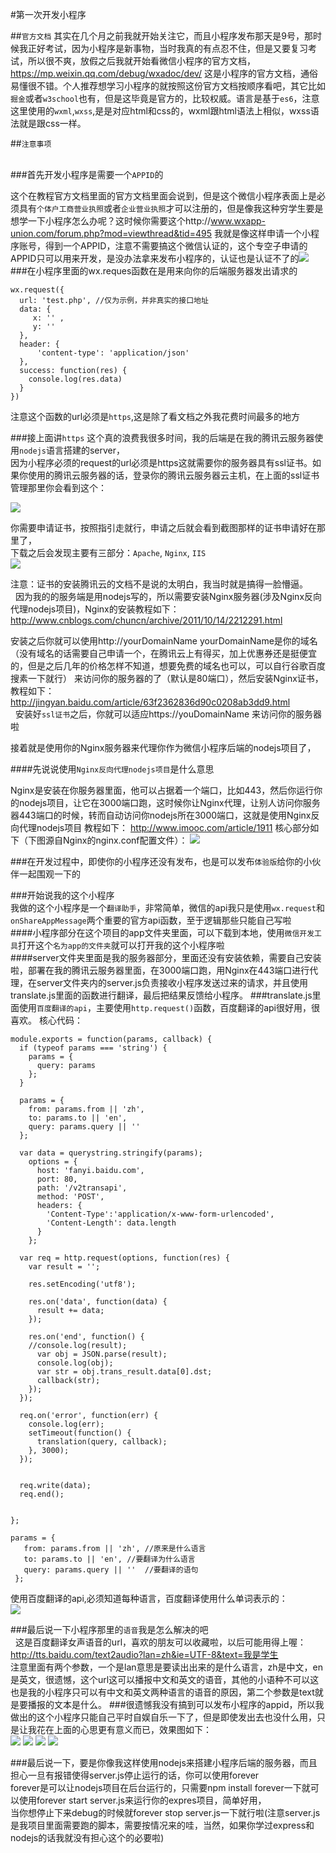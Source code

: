 #第一次开发小程序<br>   


##`官方文档`
其实在几个月之前我就开始关注它，而且小程序发布那天是9号，那时候我正好考试，因为小程序是新事物，当时我真的有点忍不住，但是又要复习考试，所以很不爽，放假之后我就开始看微信小程序的官方文档，https://mp.weixin.qq.com/debug/wxadoc/dev/ 这是小程序的官方文档，通俗易懂很不错。个人推荐想学习小程序的就按照这份官方文档按顺序看吧，其它比如`掘金`或者`w3school`也有，但是这毕竟是官方的，比较权威。语言是基于`es6`，注意这里使用的`wxml`,`wxss`,是是对应html和css的，wxml跟html语法上相似，wxss语法就是跟css一样。  

##`注意事项`<br>     

###首先开发小程序是需要一个`APPID`的     


这个在教程官方文档里面的官方文档里面会说到，但是这个微信小程序表面上是必须具有`个体户工商营业执照`或者`企业营业执照`才可以注册的，但是像我这种穷学生要是想学一下小程序怎么办呢？这时候你需要这个http://www.wxapp-union.com/forum.php?mod=viewthread&tid=495 我就是像这样申请一个小程序账号，得到一个APPID，注意不需要搞这个微信认证的，这个专空子申请的APPID只可以用来开发，是没办法拿来发布小程序的，认证也是认证不了的![](https://github.com/15331094/WeChat-small-program/blob/master/screenshot/filehelper_1484750785063_22.png)
###在小程序里面的wx.reques函数在是用来向你的后端服务器发出请求的<br>
```
wx.request({
  url: 'test.php', //仅为示例，并非真实的接口地址
  data: {
     x: '' ,
     y: ''
  },
  header: {
      'content-type': 'application/json'
  },
  success: function(res) {
    console.log(res.data)
  }
})
```  
注意这个函数的url必须是`https`,这是除了看文档之外我花费时间最多的地方<br>



###接上面讲`https`
这个真的浪费我很多时间，我的后端是在我的腾讯云服务器使用`nodejs`语言搭建的server，<br>
因为小程序必须的request的url必须是https这就需要你的服务器具有ssl证书。如果你使用的腾讯云服务器的话，登录你的腾讯云服务器云主机，在上面的ssl证书管理那里你会看到这个：

![](https://github.com/15331094/WeChat-small-program/blob/master/screenshot/filehelper_1484751481038_72.png)   


你需要申请证书，按照指引走就行，申请之后就会看到截图那样的证书申请好在那里了，<br>
下载之后会发现主要有三部分：`Apache`, `Nginx`, `IIS`<br>
![](https://github.com/15331094/WeChat-small-program/blob/master/screenshot/filehelper_1484751756841_98.png)<br>


注意：证书的安装腾讯云的文档不是说的太明白，我当时就是搞得一脸懵逼。<br>   因为我的的服务端是用nodejs写的，所以需要安装Nginx服务器(涉及Nginx反向代理nodejs项目)，Nginx的安装教程如下：http://www.cnblogs.com/chuncn/archive/2011/10/14/2212291.html <br>


安装之后你就可以使用http://yourDomainName yourDomainName是你的域名（没有域名的话需要自己申请一个，在腾讯云上有得买，加上优惠券还是挺便宜的，但是之后几年的价格怎样不知道，想要免费的域名也可以，可以自行谷歌百度搜素一下就行） 来访问你的服务器的了（默认是80端口），然后安装Nginx证书，教程如下： http://jingyan.baidu.com/article/63f2362836d90c0208ab3dd9.html <br>  
安装好`ssl证书`之后，你就可以适应https://youDomainName 来访问你的服务器啦


接着就是使用你的Nginx服务器来代理你作为微信小程序后端的nodejs项目了， 

####先说说使用`Nginx反向代理nodejs项目`是什么意思    

Nginx是安装在你服务器里面，他可以占据着一个端口，比如443，然后你运行你的nodejs项目，让它在3000端口跑，这时候你让Nginx代理，让别人访问你服务器443端口的时候，转而自动访问你nodejs所在3000端口，这就是使用Nginx反向代理nodejs项目
教程如下： http://www.imooc.com/article/1911 
核心部分如下（下图源自Nginx的nginx.conf配置文件）： ![](https://github.com/15331094/WeChat-small-program/blob/master/screenshot/filehelper_1484752408584_87.png)<br>


###在开发过程中，即使你的小程序还没有发布，也是可以发布`体验版`给你的小伙伴一起围观一下的<br>

###开始说我的这个小程序    
我做的这个小程序是一个`翻译助手`，非常简单，微信的api我只是使用`wx.request`和`onShareAppMessage`两个重要的官方api函数，至于逻辑那些只能自己写啦<br>
####小程序部分在这个项目的app文件夹里面，可以下载到本地，使用`微信开发工具`打开这个`名为app的文件夹`就可以打开我的这个小程序啦<br>
####server文件夹里面是我的服务器部分，里面还没有安装依赖，需要自己安装啦，部署在我的腾讯云服务器里面，在3000端口跑，用Nginx在443端口进行代理，在server文件夹内的server.js负责接收小程序发送过来的请求，并且使用translate.js里面的函数进行翻译，最后把结果反馈给小程序。
###translate.js里面使用`百度翻译的api`，主要使用`http.request()`函数，百度翻译的api很好用，很喜欢。 
核心代码：<br>
```
module.exports = function(params, callback) { 
  if (typeof params === 'string') { 
    params = { 
      query: params 
    }; 
  } 

  params = { 
    from: params.from || 'zh', 
    to: params.to || 'en', 
    query: params.query || '' 
  }; 
   
  var data = querystring.stringify(params); 
    options = { 
      host: 'fanyi.baidu.com', 
      port: 80, 
      path: '/v2transapi', 
      method: 'POST', 
      headers: { 
        'Content-Type':'application/x-www-form-urlencoded', 
        'Content-Length': data.length 
      } 
    }; 
  
  var req = http.request(options, function(res) { 
    var result = ''; 

    res.setEncoding('utf8'); 

    res.on('data', function(data) { 
      result += data; 
    }); 

    res.on('end', function() { 
    //console.log(result);
      var obj = JSON.parse(result);
      console.log(obj);
      var str = obj.trans_result.data[0].dst; 
      callback(str); 
    }); 
  }); 
  
  req.on('error', function(err) { 
    console.log(err); 
    setTimeout(function() { 
      translation(query, callback); 
    }, 3000); 
  }); 
  

  req.write(data); 
  req.end(); 


}; 
```
```
params = { 
   from: params.from || 'zh', //原来是什么语言                
   to: params.to || 'en', //要翻译为什么语言         
   query: params.query || ''  //要翻译的语句
 }; 
```
 
 
使用百度翻译的api,必须知道每种语言，百度翻译使用什么单词表示的：<br>
![](https://github.com/15331094/WeChat-small-program/blob/master/screenshot/filehelper_1484783947017_44.png)


###最后说一下小程序那里的`语音`我是怎么解决的吧<br>  
这是百度翻译女声语音的url，喜欢的朋友可以收藏啦，以后可能用得上喔：http://tts.baidu.com/text2audio?lan=zh&ie=UTF-8&text=我是学生 <br> 
注意里面有两个参数，一个是lan意思是要读出出来的是什么语言，zh是中文，en是英文，很遗憾，这个url这可以播报中文和英文的语音，其他的小语种不可以这也是我的小程序只可以有中文和英文两种语言的语音的原因，第二个参数是text就是要播报的文本是什么。
###很遗憾我没有搞到可以发布小程序的appid，所以我做出的这个小程序只能自己平时自娱自乐一下了，但是即使发出去也没什么用，只是让我花在上面的心思更有意义而已，效果图如下：<br>
![](https://github.com/15331094/WeChat-small-program/blob/master/screenshot/910618074153886974.png)
![](https://github.com/15331094/WeChat-small-program/blob/master/screenshot/869412204321258718.png)
![](https://github.com/15331094/WeChat-small-program/blob/master/screenshot/729930379004726692.png)
![](https://github.com/15331094/WeChat-small-program/blob/master/screenshot/208763810200817083.png)

###最后说一下，要是你像我这样使用nodejs来搭建小程序后端的服务器，而且担心一旦有报错使得server.js停止运行的话，你可以使用forever<br>
forever是可以让nodejs项目在后台运行的，只需要npm install forever一下就可以使用forever start server.js来运行你的expres项目，简单好用，<br>
当你想停止下来debug的时候就forever stop server.js一下就行啦(注意server.js是我项目里面需要跑的脚本，需要按情况来的哇，当然，如果你学过express和nodejs的话我就没有担心这个的必要啦)
